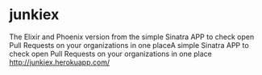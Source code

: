 # junkiex
The Elixir and Phoenix version from the simple Sinatra APP to check open Pull Requests on your organizations in one placeA simple Sinatra APP to check open Pull Requests on your organizations in one place http://junkiex.herokuapp.com/ 
